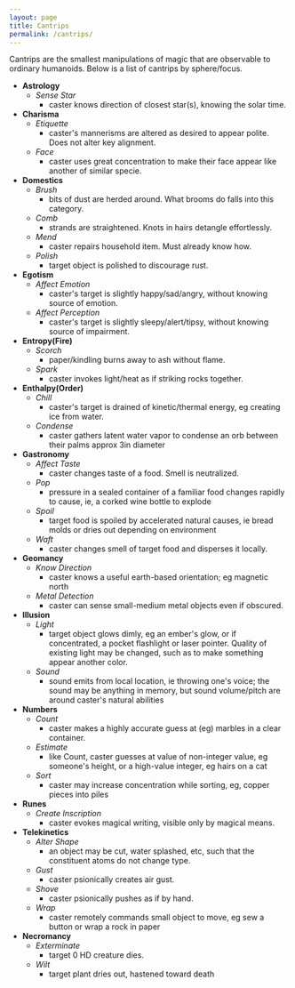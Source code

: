 ```yaml
---
layout: page
title: Cantrips
permalink: /cantrips/
---
```


Cantrips are the smallest manipulations of magic that are observable to ordinary humanoids. Below is a list of cantrips by sphere/focus.

* **Astrology**
	* _Sense Star_
		* caster knows direction of closest star(s), knowing the solar time.
* **Charisma**
	* _Etiquette_
		* caster's mannerisms are altered as desired to appear polite. Does not alter key alignment.
	* _Face_
		* caster uses great concentration to make their face appear like another of similar specie.
* **Domestics**
	* _Brush_
		* bits of dust are herded around. What brooms do falls into this category.
	* _Comb_
		* strands are straightened. Knots in hairs detangle effortlessly.
	* _Mend_
		* caster repairs household item. Must already know how.
	* _Polish_
		* target object is polished to discourage rust.
* **Egotism**
	* _Affect Emotion_
		* caster's target is slightly happy/sad/angry, without knowing source of emotion.
	* _Affect Perception_
		* caster's target is slightly sleepy/alert/tipsy, without knowing source of impairment.
* **Entropy(Fire)**
	* _Scorch_
		* paper/kindling burns away to ash without flame.
	* _Spark_
		* caster invokes light/heat as if striking rocks together.
* **Enthalpy(Order)**
	* _Chill_
		* caster's target is drained of kinetic/thermal energy, eg creating ice from water.
	* _Condense_
		* caster gathers latent water vapor to condense an orb between their palms approx 3in diameter
* **Gastronomy**
	* _Affect Taste_
		* caster changes taste of a food. Smell is neutralized.
	* _Pop_
		* pressure in a sealed container of a familiar food changes rapidly to cause, ie, a corked wine bottle to explode
	* _Spoil_
		* target food is spoiled by accelerated natural causes, ie bread molds or dries out depending on environment
	* _Waft_
		* caster changes smell of target food and disperses it locally.
* **Geomancy**
	* _Know Direction_
		* caster knows a useful earth-based orientation; eg magnetic north
	* _Metal Detection_
		* caster can sense small-medium metal objects even if obscured.
* **Illusion**
	* _Light_
		* target object glows dimly, eg an ember's glow, or if concentrated, a pocket flashlight or laser pointer. Quality of existing light may be changed, such as to make something appear another color.
	* _Sound_
		* sound emits from local location, ie throwing one's voice; the sound may be anything in memory, but sound volume/pitch are around caster's natural abilities
* **Numbers**
	* _Count_ 
		* caster makes a highly accurate guess at (eg) marbles in a clear container.
	* _Estimate_
		* like Count, caster guesses at value of non-integer value, eg someone's height, or a high-value integer, eg hairs on a cat
	* _Sort_
		* caster may increase concentration while sorting, eg, copper pieces into piles
* **Runes**
	* _Create Inscription_
		* caster evokes magical writing, visible only by magical means.
* **Telekinetics**
	* _Alter Shape_
		* an object may be cut, water splashed, etc, such that the constituent atoms do not change type.
	* _Gust_
		* caster psionically creates air gust.
	* _Shove_
		* caster psionically pushes as if by hand. 
	* _Wrap_
		* caster remotely commands small object to move, eg sew a button or wrap a rock in paper
* **Necromancy**
	* _Exterminate_
		* target 0 HD creature dies.	
	* _Wilt_
		* target plant dries out, hastened toward death
